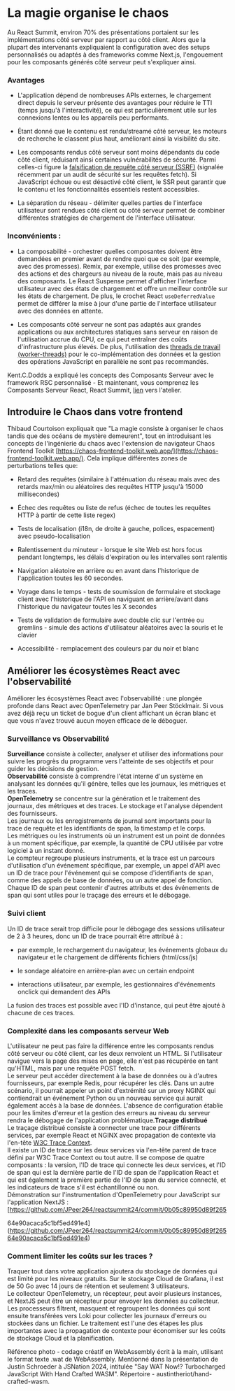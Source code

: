 # La magie organise le chaos

Au React Summit, environ 70% des présentations portaient sur les implémentations côté serveur par rapport au côté client. Alors que la plupart des intervenants expliquaient la configuration avec des setups personnalisés ou adaptés à des frameworks comme Next.js, l'engouement pour les composants générés côté serveur peut s'expliquer ainsi.

### Avantages

*   L'application dépend de nombreuses APIs externes, le chargement direct depuis le serveur présente des avantages pour réduire le TTI (temps jusqu'à l'interactivité), ce qui est particulièrement utile sur les connexions lentes ou les appareils peu performants.
    
*   Étant donné que le contenu est rendu/streamé côté serveur, les moteurs de recherche le classent plus haut, améliorant ainsi la visibilité du site.
    
*   Les composants rendus côté serveur sont moins dépendants du code côté client, réduisant ainsi certaines vulnérabilités de sécurité. Parmi celles-ci figure la [falsification de requête côté serveur (SSRF)](https://cwe.mitre.org/data/definitions/918.html) (signalée récemment par un audit de sécurité sur les requêtes fetch). Si JavaScript échoue ou est désactivé côté client, le SSR peut garantir que le contenu et les fonctionnalités essentiels restent accessibles.
    
*   La séparation du réseau - délimiter quelles parties de l'interface utilisateur sont rendues côté client ou côté serveur permet de combiner différentes stratégies de chargement de l'interface utilisateur.
    

### Inconvénients :

*   La composabilité - orchestrer quelles composantes doivent être demandées en premier avant de rendre quoi que ce soit (par exemple, avec des promesses). Remix, par exemple, utilise des promesses avec des actions et des chargeurs au niveau de la route, mais pas au niveau des composants. Le React Suspense permet d'afficher l'interface utilisateur avec des états de chargement et offre un meilleur contrôle sur les états de chargement. De plus, le crochet React `useDeferredValue` permet de différer la mise à jour d'une partie de l'interface utilisateur avec des données en attente.
    
*   Les composants côté serveur ne sont pas adaptés aux grandes applications ou aux architectures statiques sans serveur en raison de l'utilisation accrue du CPU, ce qui peut entraîner des coûts d'infrastructure plus élevés. De plus, l'utilisation des [threads de travail (worker-threads)](https://nodejs.org/api/worker_threads.html) pour le co-implémentation des données et la gestion des opérations JavaScript en parallèle ne sont pas recommandés.
    

Kent.C.Dodds a expliqué les concepts des Composants Serveur avec le framework RSC personnalisé - Et maintenant, vous comprenez les Composants Serveur React, React Summit, [lien](https://github.com//epicweb-dev/react-server-components) vers l'atelier.

## Introduire le Chaos dans votre frontend


Thibaud Courtoison expliquait que "La magie consiste à organiser le chaos tandis que des océans de mystère demeurent", tout en introduisant les concepts de l'ingénierie du chaos avec l'extension de navigateur Chaos Frontend Toolkit [https://chaos-frontend-toolkit.web.app/](https://chaos-frontend-toolkit.web.app/). Cela implique différentes zones de perturbations telles que:

*   Retard des requêtes (similaire à l'atténuation du réseau mais avec des retards max/min ou aléatoires des requêtes HTTP jusqu'à 15000 millisecondes)
    
*   Échec des requêtes ou liste de refus (échec de toutes les requêtes HTTP à partir de cette liste regex)
    
*   Tests de localisation (i18n, de droite à gauche, polices, espacement) avec pseudo-localisation
    
*   Ralentissement du minuteur - lorsque le site Web est hors focus pendant longtemps, les délais d'expiration ou les intervalles sont ralentis
    
*   Navigation aléatoire en arrière ou en avant dans l'historique de l'application toutes les 60 secondes.
    
*   Voyage dans le temps - tests de soumission de formulaire et stockage client avec l'historique de l'API en naviguant en arrière/avant dans l'historique du navigateur toutes les X secondes
    
*   Tests de validation de formulaire avec double clic sur l'entrée ou gremlins - simule des actions d'utilisateur aléatoires avec la souris et le clavier
    
*   Accessibilité - remplacement des couleurs par du noir et blanc
    

## Améliorer les écosystèmes React avec l'observabilité

Améliorer les écosystèmes React avec l'observabilité : une plongée profonde dans React avec OpenTelemetry par Jan Peer Stöcklmair. Si vous avez déjà reçu un ticket de bogue d'un client affichant un écran blanc et que vous n'avez trouvé aucun moyen efficace de le déboguer.

### Surveillance vs Observabilité

**Surveillance** consiste à collecter, analyser et utiliser des informations pour suivre les progrès du programme vers l'atteinte de ses objectifs et pour guider les décisions de gestion.  
**Observabilité** consiste à comprendre l'état interne d'un système en analysant les données qu'il génère, telles que les journaux, les métriques et les traces.  
**OpenTelemetry** se concentre sur la génération et le traitement des journaux, des métriques et des traces. Le stockage et l'analyse dépendent des fournisseurs.  
Les journaux ou les enregistrements de journal sont importants pour la trace de requête et les identifiants de span, la timestamp et le corps.  
Les métriques ou les instruments où un instrument est un point de données à un moment spécifique, par exemple, la quantité de CPU utilisée par votre logiciel à un instant donné.  
Le compteur regroupe plusieurs instruments, et la trace est un parcours d'utilisation d'un événement spécifique, par exemple, un appel d'API avec un ID de trace pour l'événement qui se compose d'identifiants de span, comme des appels de base de données, ou un autre appel de fonction. Chaque ID de span peut contenir d'autres attributs et des événements de span qui sont utiles pour le traçage des erreurs et le débogage.

### Suivi client
Un ID de trace serait trop difficile pour le débogage des sessions utilisateur de 2 à 3 heures, donc un ID de trace pourrait être attribué à :

*   par exemple, le rechargement du navigateur, les événements globaux du navigateur et le chargement de différents fichiers (html/css/js)
    
*   le sondage aléatoire en arrière-plan avec un certain endpoint
    
*   interactions utilisateur, par exemple, les gestionnaires d'événements onclick qui demandent des APIs
    

La fusion des traces est possible avec l'ID d'instance, qui peut être ajouté à chacune de ces traces.

### Complexité dans les composants serveur Web

L'utilisateur ne peut pas faire la différence entre les composants rendus côté serveur ou côté client, car les deux renvoient un HTML. Si l'utilisateur navigue vers la page des mises en page, elle n'est pas récupérée en tant qu'HTML, mais par une requête POST fetch.  
Le serveur peut accéder directement à la base de données ou à d'autres fournisseurs, par exemple Redis, pour récupérer les clés. Dans un autre scénario, il pourrait appeler un point d'extrémité sur un proxy NGINX qui contiendrait un événement Python ou un nouveau service qui aurait également accès à la base de données. L'absence de configuration établie pour les limites d'erreur et la gestion des erreurs au niveau du serveur rendra le débogage de l'application problématique.**Traçage distribué**  
Le traçage distribué consiste à connecter une trace pour différents services, par exemple React et NGINX avec propagation de contexte via l'en-tête [W3C Trace Context](https://www.w3.org/TR/trace-context/).  
Il existe un ID de trace sur les deux services via l'en-tête parent de trace défini par W3C Trace Context ou tout autre. Il se compose de quatre composants : la version, l'ID de trace qui connecte les deux services, et l'ID de span qui est la dernière partie de l'ID de span de l'application React et qui est également la première partie de l'ID de span du service connecté, et les indicateurs de trace s'il est échantillonné ou non.  
Démonstration sur l'instrumentation d'OpenTelemetry pour JavaScript sur l'application NextJS : [https://github.com/JPeer264/reactsummit24/commit/0b05c89950d89f265

64e90acaca5c1bf5ed491e4](https://github.com/JPeer264/reactsummit24/commit/0b05c89950d89f26564e90acaca5c1bf5ed491e4)

### Comment limiter les coûts sur les traces ?

Traquer tout dans votre application ajoutera du stockage de données qui est limité pour les niveaux gratuits. Sur le stockage Cloud de Grafana, il est de 50 Go avec 14 jours de rétention et seulement 3 utilisateurs.  
Le collecteur OpenTelemetry, un récepteur, peut avoir plusieurs instances, et NextJS peut être un récepteur pour envoyer les données au collecteur. Les processeurs filtrent, masquent et regroupent les données qui sont ensuite transférées vers Loki pour collecter les journaux d'erreurs ou stockées dans un fichier. Le traitement est l'une des étapes les plus importantes avec la propagation de contexte pour économiser sur les coûts de stockage Cloud et la planification.

Référence photo - codage créatif en WebAssembly écrit à la main, utilisant le format texte .wat de WebAssembly. Mentionné dans la présentation de Justin Schroeder à JSNation 2024, intitulée "Say WAT Now!? Turbocharged JavaScript With Hand Crafted WASM". Répertoire - austintheriot/hand-crafted-wasm.